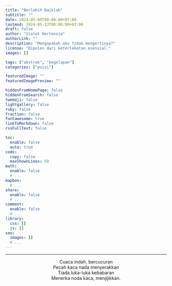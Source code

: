 ```yaml
---
title: "Berlebih Baiklah"
subtitle: ""
date: 2024-05-09T00:00:00+07:00
lastmod: 2024-05-13T00:00:00+07:00
draft: false
author: "Violet Hortensia"
authorLink: ""
description: "Mengapakah aku tidak mengertinya?"
license: "Dipoles dari keterlekatan esensial."
images: []

tags: ["abstrak", "kegelapan"]
categories: ["puisi"]

featuredImage: ""
featuredImagePreview: ""

hiddenFromHomePage: false
hiddenFromSearch: false
twemoji: false
lightgallery: false
ruby: false
fraction: false
fontawesome: true
linkToMarkdown: false
rssFullText: false

toc:
  enable: false
  auto: true
code:
  copy: false
  maxShownLines: 50
math:
  enable: false
  # ...
mapbox:
  # ...
share:
  enable: false
  # ...
comment:
  enable: false
  # ...
library:
  css: []
  js: []
seo:
  images: []
  # ...
---
```


<!--more-->

---

<div style="text-align:center">

<!-- 3 4 3 4 -->

Cuaca indah, bercucuran  
Pecah kaca nada menyerakkan  
Tiada luka-luka kebabaran  
Menerka noda kaca, menjijikkan.

</div>
